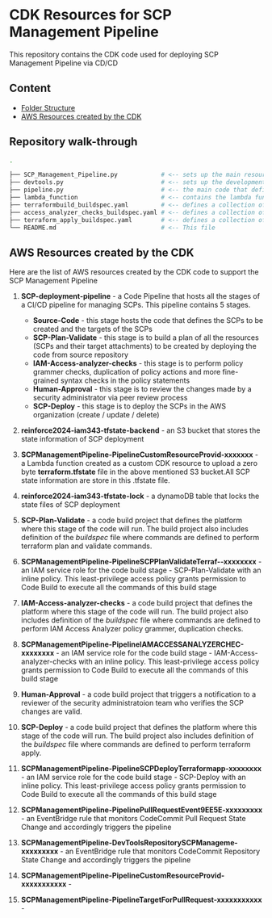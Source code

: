 # CDK Resources for SCP Management Pipeline

This repository contains the CDK code used for deploying SCP Management Pipeline via CD/CD

## Content

- [Folder Structure](#repository-walk-through)
- [AWS Resources created by the CDK](#aws-resources-created-by-the-cdk)


## Repository walk-through

```sh
.

├── SCP_Management_Pipeline.py            # <-- sets up the main resources required for the SCP pipeline solution.
├── devtools.py                           # <-- sets up the development and deployment tools.
├── pipeline.py                           # <-- the main code that defines all the AWS resources created for building the CI/CD pipeline for SCP creation and management
├── lambda_function                       # <-- contains the lambda function that triggers the SCP management pipeline everytime a change is made in the source code repository of SCPs.
├── terraformbuild_buildspec.yaml         # <-- defines a collection of build commands for the CodeBuild stage - "Terraform validation and plan"
├── access_analyzer_checks_buildspec.yaml # <-- defines a collection of build commands for the CodeBuild stage - "Access Analyzer policy checks"
├── terraform_apply_buildspec.yaml        # <-- defines a collection of build commands for the CodeBuild stage - "Terraform apply"                        
└── README.md                             # <-- This file
```

## AWS Resources created by the CDK

Here are the list of AWS resources created by the CDK code to support the SCP Management Pipeline

1. **SCP-deployment-pipeline** - a Code Pipeline that hosts all the stages of a CI/CD pipeline for managing SCPs. This pipeline contains 5 stages.
    - **Source-Code** - this stage hosts the code that defines the SCPs to be created and the targets of the SCPs
    - **SCP-Plan-Validate** - this stage is to build a plan of all the resources (SCPs and their target attachments) to be created by deploying the code from source repository
    - **IAM-Access-analyzer-checks** - this stage is to perform policy grammer checks, duplication of policy actions and more fine-grained syntax checks in the policy statements
    - **Human-Approval** - this stage is to review the changes made by a security administrator via peer review process
    - **SCP-Deploy** - this stage is to deploy the SCPs in the AWS organization (create / update / delete)

2. **reinforce2024-iam343-tfstate-backend** - an S3 bucket that stores the state information of SCP deployment
3. **SCPManagementPipeline-PipelineCustomResourceProvid-xxxxxxx** - a Lambda function created as a custom CDK resource to upload a zero byte **terraform.tfstate** file in the above mentioned S3 bucket.All SCP state information are store in this .tfstate file.
4. **reinforce2024-iam343-tfstate-lock** - a dynamoDB table that locks the state files of SCP deployment
5. **SCP-Plan-Validate** - a code build project that defines the platform where this stage of the code will run. The build project also includes definition of the *buildspec* file where commands are defined to perform terraform plan and validate commands. 
6. **SCPManagementPipeline-PipelineSCPPlanValidateTerraf--xxxxxxxx** - an IAM service role for the code build stage - SCP-Plan-Validate with an inline policy. This least-privilege access policy grants permission to Code Build to execute all the commands of this build stage
7. **IAM-Access-analyzer-checks** - a code build project that defines the platform where this stage of the code will run. The build project also includes definition of the *buildspec* file where commands are defined to perform IAM Access Analyzer policy grammer, duplication checks. 
8. **SCPManagementPipeline-PipelineIAMACCESSANALYZERCHEC-xxxxxxxx** - an IAM service role for the code build stage - IAM-Access-analyzer-checks with an inline policy. This least-privilege access policy grants permission to Code Build to execute all the commands of this build stage
9. **Human-Approval** - a code build project that triggers a notification to a reviewer of the security administratoion team who verifies the SCP changes are valid.
10. **SCP-Deploy** - a code build project that defines the platform where this stage of the code will run. The build project also includes definition of the *buildspec* file where commands are defined to perform terraform apply.
11. **SCPManagementPipeline-PipelineSCPDeployTerraformapp-xxxxxxxx** - an IAM service role for the code build stage - SCP-Deploy with an inline policy. This least-privilege access policy grants permission to Code Build to execute all the commands of this build stage
12. **SCPManagementPipeline-PipelinePullRequestEvent9EE5E-xxxxxxxxx** - an EventBridge rule that monitors CodeCommit Pull Request State Change and accordingly triggers the pipeline 
13. **SCPManagementPipeline-DevToolsRepositorySCPManageme-xxxxxxxxx** - an EventBridge rule that monitors CodeCommit Repository State Change and accordingly triggers the pipeline 
14. **SCPManagementPipeline-PipelineCustomResourceProvid-xxxxxxxxxxx** - 
15. **SCPManagementPipeline-PipelineTargetForPullRequest-xxxxxxxxxxx** - 
